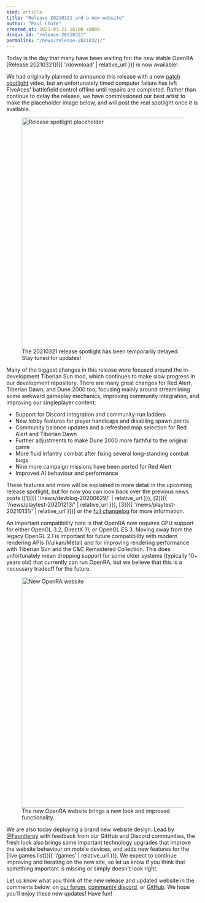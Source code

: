 ```yaml
---
kind: article
title: "Release 20210321 and a new website"
author: "Paul Chote"
created_at: 2021-03-21 16:00 +0000
disqus_id: "release-20210321"
permalink: "/news/release-20210321/"
---
```


Today is the day that many have been waiting for: the new stable OpenRA [Release 20210321]({{ '/download' | relative_url }}) is now available!

We had originally planned to announce this release with a new <a href="https://www.youtube.com/playlist?list=PLwJbJ_UtmkDaL4cClS2QYd3uXueES4KEq">patch spotlight</a> video, but an unfortunately timed computer failure has left FiveAces' battlefield control offline until repairs are completed. Rather than continue to delay the release, we have commissioned our best artist to make the placeholder image below, and will post the real spotlight once it is available.

<figure>
  <img src="{{ '/images/news/20210321-spotlight-soon.jpg' | relative_url }}" style="width: 600px" alt="Release spotlight placeholder" />
  <figcaption>The 20210321 release spotlight has been temporarily delayed. Stay tuned for updates!</figcaption>
</figure>

Many of the biggest changes in this release were focused around the in-development Tiberian Sun mod, which continues to make slow progress in our development repository. There are many great changes for Red Alert, Tiberian Dawn, and Dune 2000 too, focusing mainly around streamlining some awkward gameplay mechanics, improving community integration, and improving our singleplayer content:

 * Support for Discord integration and community-run ladders
 * New lobby features for player handicaps and disabling spawn points
 * Community balance updates and a refreshed map selection for Red Alert and Tiberian Dawn
 * Further adjustments to make Dune 2000 more faithful to the original game
 * More fluid infantry combat after fixing several long-standing combat bugs
 * Nine more campaign missions have been ported for Red Alert
 * Improved AI behaviour and performance

These features and more will be explained in more detail in the upcoming release spotlight, but for now you can look back over the previous news posts [[1]({{ '/news/devblog-20200629/' | relative_url }}), [2]({{ '/news/playtest-20201213/' | relative_url }}), [3]({{ '/news/playtest-20210131/' | relative_url }})] or the [full changelog](https://github.com/OpenRA/OpenRA/wiki/Changelog/79cc9e906649e1043e24e1f77a275e3b689d0d44) for more information.

An important compatibility note is that OpenRA now requires GPU support for either OpenGL 3.2, DirectX 11, or OpenGL ES 3. Moving away from the legacy OpenGL 2.1 is important for future compatibility with modern rendering APIs (Vulkan/Metal) and for improving rendering performance with Tiberian Sun and the C&amp;C Remastered Collection. This does unfortunately mean dropping support for some older systems (typically 10+ years old) that currently can run OpenRA, but we believe that this is a necessary tradeoff for the future.

<figure>
  <img src="{{ '/images/news/20210321-website.png' | relative_url }}" style="width: 600px" alt="New OpenRA website" />
  <figcaption>The new OpenRA website brings a new look and improved functionality.</figcaption>
</figure>

We are also today deploying a brand new website design. Lead by <a href="https://github.com/Fauntleroy">@Fauntleroy</a> with feedback from our GitHub and Discord communities, the fresh look also brings some important technology upgrades that improve the website behaviour on mobile devices, and adds new features for the [live games list]({{ '/games' | relative_url }}). We expect to continue improving and iterating on the new site, so let us know if you think that something important is missing or simply doesn't look right.

Let us know what you think of the new release and updated website in the comments below, on [our forum](https://forum.openra.net), [community discord](https://discord.openra.net), or [GitHub](https://github.com/OpenRA/OpenRA/issues). We hope you’ll enjoy these new updates! Have fun!
